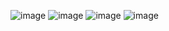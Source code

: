 ![image](https://github.com/bjleah/NLP/blob/main/nlp-mindmap/bert.png)
![image](https://github.com/bjleah/NLP/blob/main/nlp-mindmap/%E5%8F%A5%E6%B3%95%E5%88%86%E6%9E%90.png)
![image](https://github.com/bjleah/NLP/blob/main/nlp-mindmap/%E7%9F%A5%E8%AF%86%E5%9B%BE%E8%B0%B1.png)
![image](https://github.com/bjleah/NLP/blob/main/nlp-mindmap/%E8%87%AA%E7%84%B6%E8%AF%AD%E8%A8%80%E6%8E%A8%E7%90%86(NLI).png)